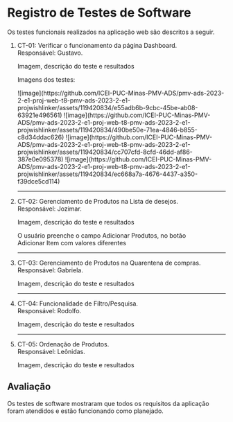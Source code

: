 # Registro de Testes de Software

Os testes funcionais realizados na aplicação web são descritos a seguir.

<ol>
  <li> CT-01: Verificar o funcionamento da página Dashboard.<br>
       Responsável: Gustavo.
       <p>Imagem, descrição do teste e resultados</p>
          <p>Imagens dos testes:</p>
              ![image](https://github.com/ICEI-PUC-Minas-PMV-ADS/pmv-ads-2023-2-e1-proj-web-t8-pmv-ads-2023-2-e1-projwishlinker/assets/119420834/e55adb6b-9cbc-45be-ab08-63921e496561)
              ![image](https://github.com/ICEI-PUC-Minas-PMV-ADS/pmv-ads-2023-2-e1-proj-web-t8-pmv-ads-2023-2-e1-projwishlinker/assets/119420834/490be50e-71ea-4846-b855-c8d34ddac626)
              ![image](https://github.com/ICEI-PUC-Minas-PMV-ADS/pmv-ads-2023-2-e1-proj-web-t8-pmv-ads-2023-2-e1-projwishlinker/assets/119420834/cc707cfd-8cfd-46dd-af86-387e0e095378)
              ![image](https://github.com/ICEI-PUC-Minas-PMV-ADS/pmv-ads-2023-2-e1-proj-web-t8-pmv-ads-2023-2-e1-projwishlinker/assets/119420834/ec668a7a-4676-4437-a350-f39dce5cd114)
  </li>
  <hr>
  <li> CT-02: Gerenciamento de Produtos na Lista de desejos.<br>
       Responsável: Jozimar.
       <p>Imagem, descrição do teste e resultados</p>
       <p>O usuário preenche o campo Adicionar Produtos, no botão <br> 
       Adicionar Item com valores diferentes</p>
  </li>
  <hr>
  <li> CT-03: Gerenciamento de Produtos na Quarentena de compras.<br>
       Responsável: Gabriela.
       <p>Imagem, descrição do teste e resultados</p>
  </li>
  <hr>
  <li> CT-04: Funcionalidade de Filtro/Pesquisa.<br>
       Responsável: Rodolfo.
       <p>Imagem, descrição do teste e resultados</p>
  </li>
  <hr>
  <li> CT-05: Ordenação de Produtos.<br>
       Responsável: Leônidas.
       <p>Imagem, descrição do teste e resultados</p>
  </li>
</ol>


## Avaliação

Os testes de software mostraram que todos os requisitos da aplicação foram atendidos e estão funcionando como planejado.
